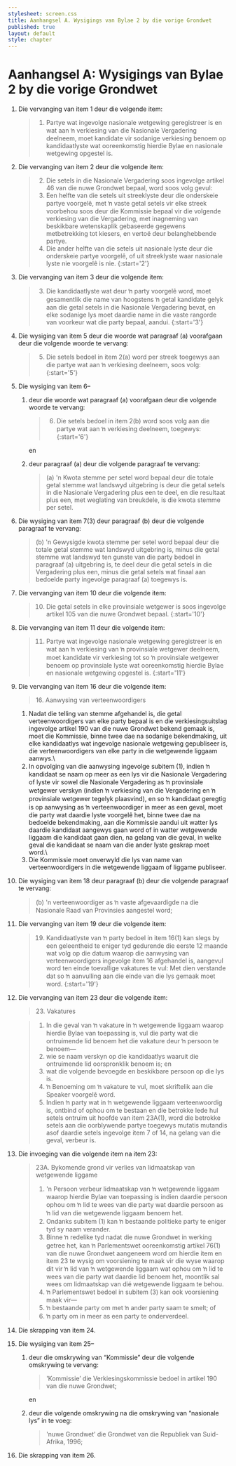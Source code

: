 ```yaml
---
stylesheet: screen.css
title: Aanhangsel A. Wysigings van Bylae 2 by die vorige Grondwet
published: true
layout: default
style: chapter
---
```


# Aanhangsel A: Wysigings van Bylae 2 by die vorige Grondwet

1.	Die vervanging van item 1 deur die volgende item:

	> 1. Partye wat ingevolge nasionale wetgewing geregistreer is en wat aan ŉ verkiesing van die Nasionale Vergadering deelneem, moet kandidate vir sodanige verkiesing benoem op kandidaatlyste wat ooreenkomstig hierdie Bylae en nasionale wetgewing opgestel is.

2.	Die vervanging van item 2 deur die volgende item:

	> 2. Die setels in die Nasionale Vergadering soos ingevolge artikel 46 van die nuwe Grondwet bepaal, word soos volg gevul:
	>	1.	Een helfte van die setels uit streeklyste deur die onderskeie partye voorgelê, met ŉ vaste getal setels vir elke streek voorbehou soos deur die Kommissie bepaal vir die volgende verkiesing van die Vergadering, met inagneming van beskikbare wetenskaplik gebaseerde gegewens metbetrekking tot kiesers, en vertoë deur belanghebbende partye.
	>	1.	Die ander helfte van die setels uit nasionale lyste deur die onderskeie partye voorgelê, of uit streeklyste waar nasionale lyste nie voorgelê is nie.
	> {:start='2'}

3.	Die vervanging van item 3 deur die volgende item:

	> 3. Die kandidaatlyste wat deur ŉ party voorgelê word, moet gesamentlik die name van hoogstens ŉ getal kandidate gelyk aan die getal setels in die Nasionale Vergadering bevat, en elke sodanige lys moet daardie name in die vaste rangorde van voorkeur wat die party bepaal, aandui.
	> {:start='3'}

4.	Die wysiging van item 5 deur die woorde wat paragraaf (a) voorafgaan deur die volgende woorde te vervang:

	> 5. Die setels bedoel in item 2(a) word per streek toegewys aan die partye wat aan ŉ verkiesing deelneem, soos volg:
	> {:start='5'}

5.	Die wysiging van item 6–
	1.	deur die woorde wat paragraaf (a) voorafgaan deur die volgende woorde te vervang:

		> 6. Die setels bedoel in item 2(b) word soos volg aan die partye wat aan ŉ verkiesing deelneem, toegewys:
		> {:start='6'}
		
		en

	1.	deur paragraaf (a) deur die volgende paragraaf te vervang:

		> (a) 'n Kwota stemme per setel word bepaal deur die totale getal stemme wat landswyd uitgebring is deur die getal setels in die Nasionale Vergadering plus een te deel, en die resultaat plus een, met weglating van breukdele, is die kwota stemme per setel.

6.	Die wysiging van item 7(3) deur paragraaf (b) deur die volgende paragraaf te vervang:

	> (b) 'n Gewysigde kwota stemme per setel word bepaal deur die totale getal stemme wat landswyd uitgebring is, minus die getal stemme wat landswyd ten gunste van die party bedoel in paragraaf (a) uitgebring is, te deel deur die getal setels in die Vergadering plus een, minus die getal setels wat finaal aan bedoelde party ingevolge paragraaf (a) toegewys is.

7.	Die vervanging van item 10 deur die volgende item:

	> 10. Die getal setels in elke provinsiale wetgewer is soos ingevolge artikel 105 van die nuwe Grondwet bepaal.
	> {:start='10'}

8.	Die vervanging van item 11 deur die volgende item:

	> 11. Partye wat ingevolge nasionale wetgewing geregistreer is en wat aan ŉ verkiesing van ŉ provinsiale wetgewer deelneem, moet kandidate vir verkiesing tot so ŉ provinsiale wetgewer benoem op provinsiale lyste wat ooreenkomstig hierdie Bylae en nasionale wetgewing opgestel is.
	> {:start='11'}

9.	Die vervanging van item 16 deur die volgende item:

	> 16\. Aanwysing van verteenwoordigers
	> 
	1.	Nadat die telling van stemme afgehandel is, die getal verteenwoordigers van elke party bepaal is en die verkiesingsuitslag ingevolge artikel 190 van die nuwe Grondwet bekend gemaak is, moet die Kommissie, binne twee dae na sodanige bekendmaking, uit elke kandidaatlys wat ingevolge nasionale wetgewing gepubliseer is, die verteenwoordigers van elke party in die wetgewende liggaam aanwys.\\
	2. In opvolging van die aanwysing ingevolge subitem (1), indien ŉ    kandidaat se naam op meer as een lys vir die Nasionale Vergadering of lyste vir sowel die Nasionale Vergadering as ŉ provinsiale wetgewer verskyn (indien ŉ verkiesing van die Vergadering en ŉ    provinsiale wetgewer tegelyk plaasvind), en so ŉ kandidaat geregtig is op aanwysing as ŉ verteenwoordiger in meer as een geval, moet die party wat daardie lyste voorgelê het, binne twee dae na bedoelde bekendmaking, aan die Kommissie aandui uit watter lys daardie kandidaat aangewys gaan word of in watter wetgewende liggaam die kandidaat gaan dien, na gelang van die geval, in welke geval die kandidaat se naam van die ander lyste geskrap moet word.\\
	3. Die Kommissie moet onverwyld die lys van name van verteenwoordigers in die wetgewende liggaam of liggame publiseer.

10.	Die wysiging van item 18 deur paragraaf (b) deur die volgende paragraaf te vervang:

	> (b) 'n verteenwoordiger as ŉ vaste afgevaardigde na die Nasionale Raad van Provinsies aangestel word;

11.	Die vervanging van item 19 deur die volgende item:

	> 19. Kandidaatlyste van ŉ party bedoel in item 16(1) kan slegs by een geleentheid te eniger tyd gedurende die eerste 12 maande wat volg op die datum waarop die aanwysing van verteenwoordigers ingevolge item 16 afgehandel is, aangevul word ten einde toevallige vakatures te vul: Met dien verstande dat so ŉ aanvulling aan die einde van die lys gemaak moet word.
	> {:start='19'}

12.	Die vervanging van item 23 deur die volgende item:

	> 23\. Vakatures

	> 1.	In die geval van ŉ vakature in ŉ wetgewende liggaam waarop hierdie Bylae van toepassing is, vul die party wat die ontruimende lid benoem het die vakature deur ŉ persoon te benoem—
	>	1.	wie se naam verskyn op die kandidaatlys waaruit die ontruimende lid oorspronklik benoem is; en
	>	1.	wat die volgende bevoegde en beskikbare persoon op die lys is.
	> 2.	ŉ Benoeming om ŉ vakature te vul, moet skriftelik aan die Speaker voorgelê word.
	> 3.	Indien ŉ party wat in ŉ wetgewende liggaam verteenwoordig is, ontbind of ophou om te bestaan en die betrokke lede hul setels ontruim uit hoofde van item 23A(1), word die betrokke setels aan die oorblywende partye toegewys mutatis mutandis asof daardie setels ingevolge item 7 of 14, na gelang van die geval, verbeur is.

13.	Die invoeging van die volgende item na item 23:

	> 23A\. Bykomende grond vir verlies van lidmaatskap van wetgewende liggame
	> 
	> 1.	'n Persoon verbeur lidmaatskap van ŉ wetgewende liggaam waarop hierdie Bylae van toepassing is indien daardie persoon ophou om ŉ lid te wees van die party wat daardie persoon as ŉ lid van die wetgewende liggaam benoem het.
	> 2.	Ondanks subitem (1) kan ŉ bestaande politieke party te eniger tyd sy naam verander.
	> 3.	Binne ŉ redelike tyd nadat die nuwe Grondwet in werking getree het, kan ŉ Parlementswet ooreenkomstig artikel 76(1) van die nuwe Grondwet aangeneem word om hierdie item en item 23 te wysig om voorsiening te maak vir die wyse waarop dit vir ŉ lid van ŉ wetgewende liggaam wat ophou om ŉ lid te wees van die party wat daardie lid benoem het, moontlik sal wees om lidmaatskap van dié wetgewende liggaam te behou.
	> 4.	ŉ Parlementswet bedoel in subitem (3) kan ook voorsiening maak vir—
	>	1.	ŉ bestaande party om met ŉ ander party saam te smelt; of
	>	1.	 ŉ party om in meer as een party te onderverdeel.

14.	Die skrapping van item 24.
15.	Die wysiging van item 25–
	1.	deur die omskrywing van “Kommissie” deur die volgende omskrywing te vervang:
	
		> 'Kommissie’ die Verkiesingskommissie bedoel in artikel 190 van die nuwe Grondwet;
		
		en

	1.	deur die volgende omskrywing na die omskrywing van “nasionale lys” in te voeg:
	
		> 'nuwe Grondwet’ die Grondwet van die Republiek van Suid-Afrika, 1996;

16.	Die skrapping van item 26.
